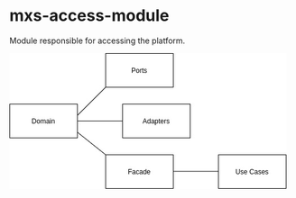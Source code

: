 # mxs-access-module
Module responsible for accessing the platform.

![alt text](https://github.com/maxwellmoreira/mxs-access-module/blob/main/src/main/resources/img/hexagonal.jpg?raw=true)


